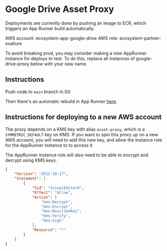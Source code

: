 # Google Drive Asset Proxy

Deployments are currently done by pushing an image to ECR, which triggers an App Runner build automatically.

AWS account: ecosystem-app-google-drive
AWS role: ecosystem-partner-exalture

To avoid breaking prod, you may consider making a new AppRunner instance for deploys to test.
To do this, replace all instances of google-drive-proxy below with your new name.

## Instructions

Push code to `main` branch in Git

Then there's an automatic rebuild in App Runner [here](https://us-east-1.console.aws.amazon.com/apprunner/home?region=us-east-1#/services).

## Instructions for deploying to a new AWS account

The proxy depends on a KMS key with alias `asset-proxy`, which is a `SYMMETRIC_DEFAULT` key on KMS.
If you want to spin this proxy up on a new AWS account, you will need to add this new key, and allow the 
instance role for the AppRunner instance to to access it.

The AppRunner instance role will also need to be able to encrypt and decrypt using KMS keys.

```json
{
    "Version": "2012-10-17",
    "Statement": [
        {
            "Sid": "VisualEditor0",
            "Effect": "Allow",
            "Action": [
                "kms:Decrypt",
                "kms:Encrypt",
                "kms:DescribeKey",
                "kms:Verify",
                "kms:Sign"
            ],
            "Resource": "*"
        }
    ]
}
```
